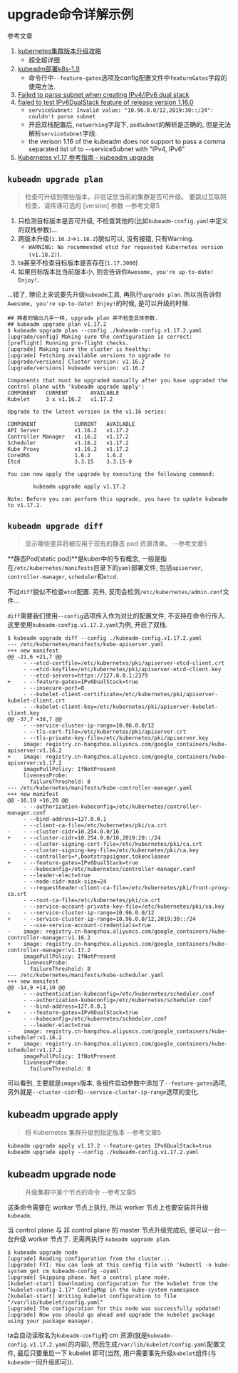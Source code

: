 # upgrade命令详解示例

参考文章

1. [kubernetes集群版本升级攻略](https://blog.51cto.com/newfly/2440901)
    - 超全超详细
2. [kubeadm部署k8s-1.9](https://www.cnblogs.com/lixuebin/p/10813970.html)
    - 命令行中`--feature-gates`选项及config配置文件中`featureGates`字段的使用方法.
3. [Failed to parse subnet when creating IPv4/IPv6 dual stack](https://github.com/kubernetes/kubeadm/issues/1828)
4. [fialed to test IPv6DualStack feature of release version 1.16.0](https://github.com/kubernetes/kubernetes/issues/83006)
    - `serviceSubnet: Invalid value: "10.96.0.0/12,2019:30::/24": couldn't parse subnet`
    - 开启双栈配置后, `networking`字段下, `podSubnet`的解析是正确的, 但是无法解析`serviceSubnet`字段.
    - the verison 1.16 of the kubeadm does not support to pass a comma separated list of to --serviceSubnet with "IPv4, IPv6"
5. [Kubernetes v1.17 参考指南 - kubeadm upgrade](https://www.bookstack.cn/read/kubernetes-1.17-reference/0321732120b50209.md)

## `kubeadm upgrade plan`

> 检查可升级到哪些版本，并验证您当前的集群是否可升级。 要跳过互联网检查，请传递可选的 [version] 参数 --参考文章5

1. 只检测目标版本是否可升级, 不检查其他的(比如`kubeadm-config.yaml`中定义的双栈参数)...
2. 跨版本升级(`1.16.2`->`1.18.2`)貌似可以, 没有报错, 只有Warning.
    - `WARNING: No recommended etcd for requested Kubernetes version (v1.18.2)`).
3. ta甚至不检查目标版本是否存在(`1.17.2000`)
4. 如果目标版本比当前版本小, 则会告诉你`Awesome, you're up-to-date! Enjoy!`.

...错了, 理论上来说要先升级`kubeadm`工具, 再执行`upgrade plan`. 所以当告诉你`Awesome, you're up-to-date! Enjoy!`的时候, 是可以升级的时候.

```log
## 两者的输出几乎一样, upgrade plan 并不检查具体参数.
## kubeadm upgrade plan v1.17.2 
$ kubeadm upgrade plan --config ./kubeadm-config.v1.17.2.yaml
[upgrade/config] Making sure the configuration is correct:
[preflight] Running pre-flight checks.
[upgrade] Making sure the cluster is healthy:
[upgrade] Fetching available versions to upgrade to
[upgrade/versions] Cluster version: v1.16.2
[upgrade/versions] kubeadm version: v1.16.2

Components that must be upgraded manually after you have upgraded the control plane with 'kubeadm upgrade apply':
COMPONENT   CURRENT       AVAILABLE
Kubelet     3 x v1.16.2   v1.17.2

Upgrade to the latest version in the v1.16 series:

COMPONENT            CURRENT   AVAILABLE
API Server           v1.16.2   v1.17.2
Controller Manager   v1.16.2   v1.17.2
Scheduler            v1.16.2   v1.17.2
Kube Proxy           v1.16.2   v1.17.2
CoreDNS              1.6.2     1.6.2
Etcd                 3.3.15    3.3.15-0

You can now apply the upgrade by executing the following command:

        kubeadm upgrade apply v1.17.2

Note: Before you can perform this upgrade, you have to update kubeadm to v1.17.2.
```

## `kubeadm upgrade diff`

> 显示哪些差异将被应用于现有的静态 pod 资源清单。 --参考文章5

**静态Pod(static pod)**是kuber中的专有概念, 一般是指在`/etc/kubernetes/manifests`目录下的`yaml`部署文件, 包括`apiserver`, `controller-manager`, `scheduler`和`etcd`.

不过`diff`貌似不检查`etcd`配置. 另外, 反而会检测`/etc/kubernetes/admin.conf`文件...

`diff`需要我们使用`--config`选项传入作为对比的配置文件, 不支持在命令行传入. 这里使用`kubeadm-config.v1.17.2.yaml`为例, 开启了双栈.

```log
$ kubeadm upgrade diff --config ./kubeadm-config.v1.17.2.yaml 
--- /etc/kubernetes/manifests/kube-apiserver.yaml
+++ new manifest
@@ -21,6 +21,7 @@
     - --etcd-certfile=/etc/kubernetes/pki/apiserver-etcd-client.crt
     - --etcd-keyfile=/etc/kubernetes/pki/apiserver-etcd-client.key
     - --etcd-servers=https://127.0.0.1:2379
+    - --feature-gates=IPv6DualStack=true
     - --insecure-port=0
     - --kubelet-client-certificate=/etc/kubernetes/pki/apiserver-kubelet-client.crt
     - --kubelet-client-key=/etc/kubernetes/pki/apiserver-kubelet-client.key
@@ -37,7 +38,7 @@
     - --service-cluster-ip-range=10.96.0.0/12
     - --tls-cert-file=/etc/kubernetes/pki/apiserver.crt
     - --tls-private-key-file=/etc/kubernetes/pki/apiserver.key
-    image: registry.cn-hangzhou.aliyuncs.com/google_containers/kube-apiserver:v1.16.2
+    image: registry.cn-hangzhou.aliyuncs.com/google_containers/kube-apiserver:v1.17.2
     imagePullPolicy: IfNotPresent
     livenessProbe:
       failureThreshold: 8
--- /etc/kubernetes/manifests/kube-controller-manager.yaml
+++ new manifest
@@ -16,19 +16,20 @@
     - --authorization-kubeconfig=/etc/kubernetes/controller-manager.conf
     - --bind-address=127.0.0.1
     - --client-ca-file=/etc/kubernetes/pki/ca.crt
-    - --cluster-cidr=10.254.0.0/16
+    - --cluster-cidr=10.254.0.0/16,2019:20::/24
     - --cluster-signing-cert-file=/etc/kubernetes/pki/ca.crt
     - --cluster-signing-key-file=/etc/kubernetes/pki/ca.key
     - --controllers=*,bootstrapsigner,tokencleaner
+    - --feature-gates=IPv6DualStack=true
     - --kubeconfig=/etc/kubernetes/controller-manager.conf
     - --leader-elect=true
     - --node-cidr-mask-size=24
     - --requestheader-client-ca-file=/etc/kubernetes/pki/front-proxy-ca.crt
     - --root-ca-file=/etc/kubernetes/pki/ca.crt
     - --service-account-private-key-file=/etc/kubernetes/pki/sa.key
-    - --service-cluster-ip-range=10.96.0.0/12
+    - --service-cluster-ip-range=10.96.0.0/12,2019:30::/24
     - --use-service-account-credentials=true
-    image: registry.cn-hangzhou.aliyuncs.com/google_containers/kube-controller-manager:v1.16.2
+    image: registry.cn-hangzhou.aliyuncs.com/google_containers/kube-controller-manager:v1.17.2
     imagePullPolicy: IfNotPresent
     livenessProbe:
       failureThreshold: 8
--- /etc/kubernetes/manifests/kube-scheduler.yaml
+++ new manifest
@@ -14,9 +14,10 @@
     - --authentication-kubeconfig=/etc/kubernetes/scheduler.conf
     - --authorization-kubeconfig=/etc/kubernetes/scheduler.conf
     - --bind-address=127.0.0.1
+    - --feature-gates=IPv6DualStack=true
     - --kubeconfig=/etc/kubernetes/scheduler.conf
     - --leader-elect=true
-    image: registry.cn-hangzhou.aliyuncs.com/google_containers/kube-scheduler:v1.16.2
+    image: registry.cn-hangzhou.aliyuncs.com/google_containers/kube-scheduler:v1.17.2
     imagePullPolicy: IfNotPresent
     livenessProbe:
       failureThreshold: 8
```

可以看到, 主要就是`images`版本, 各组件启动参数中添加了`--feature-gates`选项, 另外就是`--cluster-cidr`和`--service-cluster-ip-range`选项的变化.

## kubeadm upgrade apply

> 将 Kubernetes 集群升级到指定版本 --参考文章5

```
kubeadm upgrade apply v1.17.2 --feature-gates IPv6DualStack=true
kubeadm upgrade apply --config ./kubeadm-config.v1.17.2.yaml
```

## kubeadm upgrade node

> 升级集群中某个节点的命令 --参考文章5

这条命令需要在 worker 节点上执行, 所以 worker 节点上也要安装并升级 `kubeadm`.

当 control plane 与 非 control plane 的 master 节点升级完成后, 便可以一台一台升级 worker 节点了. 无需再执行 `kubeadm upgrade plan`.

```log
$ kubeadm upgrade node
[upgrade] Reading configuration from the cluster...
[upgrade] FYI: You can look at this config file with 'kubectl -n kube-system get cm kubeadm-config -oyaml'
[upgrade] Skipping phase. Not a control plane node.
[kubelet-start] Downloading configuration for the kubelet from the "kubelet-config-1.17" ConfigMap in the kube-system namespace
[kubelet-start] Writing kubelet configuration to file "/var/lib/kubelet/config.yaml"
[upgrade] The configuration for this node was successfully updated!
[upgrade] Now you should go ahead and upgrade the kubelet package using your package manager.
```

ta会自动读取名为`kubeadm-config`的 cm 资源(就是`kubeadm-config.v1.17.2.yaml`的内容), 然后生成`/var/lib/kubelet/config.yaml`配置文件, 最后只要重启一下 kubelet 即可(当然, 用户需要事先升级`kubelet`组件(与`kubeadm`一同升级即可)).
